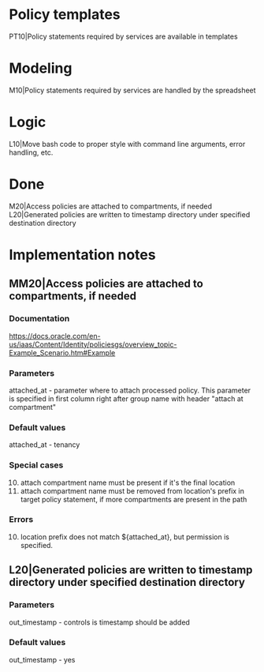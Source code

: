 
# Policy templates
PT10|Policy statements required by services are available in templates

# Modeling
M10|Policy statements required by services are handled by the spreadsheet

# Logic
L10|Move bash code to proper style with command line arguments, error handling, etc.

# Done
M20|Access policies are attached to compartments, if needed
L20|Generated policies are written to timestamp directory under specified destination directory

# Implementation notes

## MM20|Access policies are attached to compartments, if needed

### Documentation
https://docs.oracle.com/en-us/iaas/Content/Identity/policiesgs/overview_topic-Example_Scenario.htm#Example

### Parameters
attached_at - parameter where to attach processed policy. This parameter is specified in first column right after group name with header "attach at compartment"

### Default values
attached_at - tenancy

### Special cases
10. attach compartment name must be present if it's the final location
20. attach compartment name must be removed from location's prefix in target policy statement, if more compartments are present in the path

### Errors
10. location prefix does not match ${attached_at}, but permission is specified.

## L20|Generated policies are written to timestamp directory under specified destination directory

### Parameters 
out_timestamp - controls is timestamp should be added

### Default values
out_timestamp - yes
